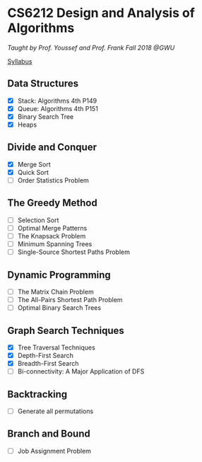 # CS6212 Design and Analysis of Algorithms
*Taught by Prof. Youssef and Prof. Frank Fall 2018 @GWU*

[Syllabus](https://www2.seas.gwu.edu/~ayoussef/cs6212/)

## Data Structures
- [x] Stack: Algorithms 4th P149
- [x] Queue: Algorithms 4th P151
- [x] Binary Search Tree
- [x] Heaps

## Divide and Conquer
- [x] Merge Sort
- [x] Quick Sort
- [ ] Order Statistics Problem

## The Greedy Method
- [ ] Selection Sort
- [ ] Optimal Merge Patterns
- [ ] The Knapsack Problem
- [ ] Minimum Spanning Trees
- [ ] Single-Source Shortest Paths Problem

## Dynamic Programming
- [ ] The Matrix Chain Problem
- [ ] The All-Pairs Shortest Path Problem
- [ ] Optimal Binary Search Trees

## Graph Search Techniques
- [x] Tree Traversal Techniques
- [x] Depth-First Search
- [x] Breadth-First Search
- [ ] Bi-connectivity: A Major Application of DFS

## Backtracking
- [ ] Generate all permutations

## Branch and Bound
- [ ] Job Assignment Problem
